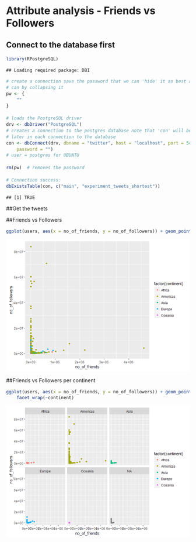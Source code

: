 # Attribute analysis - Friends vs Followers







## Connect to the database first



```r
library(RPostgreSQL)
```

```
## Loading required package: DBI
```

```r
# create a connection save the password that we can 'hide' it as best as we
# can by collapsing it
pw <- {
    ""
}

# loads the PostgreSQL driver
drv <- dbDriver("PostgreSQL")
# creates a connection to the postgres database note that 'con' will be used
# later in each connection to the database
con <- dbConnect(drv, dbname = "twitter", host = "localhost", port = 5432, user = "postgres", 
    password = "")
# user = postgres for UBUNTU

rm(pw)  # removes the password

# Connection success:
dbExistsTable(con, c("main", "experiment_tweets_shortest"))
```

```
## [1] TRUE
```

##Get the tweets


##Friends vs Followers

```r
ggplot(users, aes(x = no_of_friends, y = no_of_followers)) + geom_point(aes(color = factor(continent)))
```

![](FactorAnalysis-FriendsFollowers_files/figure-html/ff-1.png)<!-- -->

##Friends vs Followers per continent

```r
ggplot(users, aes(x = no_of_friends, y = no_of_followers)) + geom_point(aes(color = factor(continent))) + 
    facet_wrap(~continent)
```

![](FactorAnalysis-FriendsFollowers_files/figure-html/ff_continent-1.png)<!-- -->



